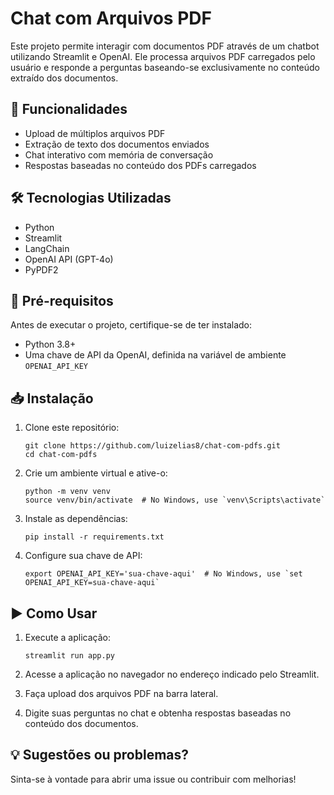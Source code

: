 # Chat com Arquivos PDF

Este projeto permite interagir com documentos PDF através de um chatbot utilizando Streamlit e OpenAI. Ele processa arquivos PDF carregados pelo usuário e responde a perguntas baseando-se exclusivamente no conteúdo extraído dos documentos.

## 🚀 Funcionalidades

- Upload de múltiplos arquivos PDF
- Extração de texto dos documentos enviados
- Chat interativo com memória de conversação
- Respostas baseadas no conteúdo dos PDFs carregados

## 🛠 Tecnologias Utilizadas

- Python
- Streamlit
- LangChain
- OpenAI API (GPT-4o)
- PyPDF2

## 📌 Pré-requisitos

Antes de executar o projeto, certifique-se de ter instalado:

- Python 3.8+
- Uma chave de API da OpenAI, definida na variável de ambiente `OPENAI_API_KEY`

## 📥 Instalação

1. Clone este repositório:

    ```
    git clone https://github.com/luizelias8/chat-com-pdfs.git
    cd chat-com-pdfs
    ```

2. Crie um ambiente virtual e ative-o:

    ```
    python -m venv venv
    source venv/bin/activate  # No Windows, use `venv\Scripts\activate`
    ```

3. Instale as dependências:
    ```
    pip install -r requirements.txt
    ```

4. Configure sua chave de API:
    ```
    export OPENAI_API_KEY='sua-chave-aqui'  # No Windows, use `set OPENAI_API_KEY=sua-chave-aqui`
    ```

## ▶️ Como Usar

1. Execute a aplicação:

    ```
    streamlit run app.py
    ```

2. Acesse a aplicação no navegador no endereço indicado pelo Streamlit.

3. Faça upload dos arquivos PDF na barra lateral.

4. Digite suas perguntas no chat e obtenha respostas baseadas no conteúdo dos documentos.

## 💡 Sugestões ou problemas?

Sinta-se à vontade para abrir uma issue ou contribuir com melhorias!
